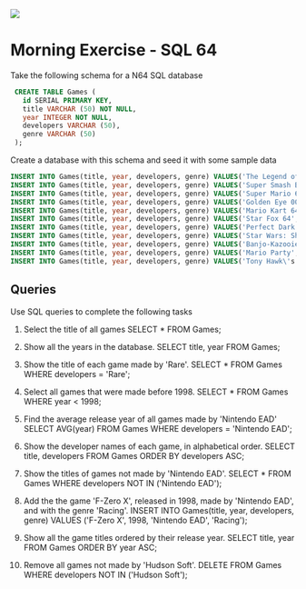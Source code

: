 ![](http://i.giphy.com/KMrye8vZpv6py.gif)

# Morning Exercise - SQL 64

Take the following schema for a N64 SQL database

``` SQL
 CREATE TABLE Games (
   id SERIAL PRIMARY KEY,
   title VARCHAR (50) NOT NULL,
   year INTEGER NOT NULL,
   developers VARCHAR (50),
   genre VARCHAR (50)
 );
```

Create a database with this schema and seed it with some sample data

```SQL
INSERT INTO Games(title, year, developers, genre) VALUES('The Legend of Zelda: The Ocarina of Time', 1998, 'Nintendo EAD', 'Action-Adventure');
INSERT INTO Games(title, year, developers, genre) VALUES('Super Smash Bros.', 1999, 'Hal Laboratory', 'Fighting');
INSERT INTO Games(title, year, developers, genre) VALUES('Super Mario 64', 1996, 'Nintendo EAD', 'Platformer');
INSERT INTO Games(title, year, developers, genre) VALUES('Golden Eye 007', 1997, 'Rare', 'First-Person Shooter');
INSERT INTO Games(title, year, developers, genre) VALUES('Mario Kart 64', 1996, 'Nintendo EAD', 'Racing');
INSERT INTO Games(title, year, developers, genre) VALUES('Star Fox 64', 1997, 'Nintendo EAD', 'Rail/Scrolling Shooter');
INSERT INTO Games(title, year, developers, genre) VALUES('Perfect Dark', 2000, 'Rare', 'First-Person Shooter');
INSERT INTO Games(title, year, developers, genre) VALUES('Star Wars: Shadow of the Empire', 1996, 'Lucas Arts', 'Action');
INSERT INTO Games(title, year, developers, genre) VALUES('Banjo-Kazooie', 1998, 'Rare', 'Platforming');
INSERT INTO Games(title, year, developers, genre) VALUES('Mario Party', 1998, 'Hudson Soft', 'Party Game');
INSERT INTO Games(title, year, developers, genre) VALUES('Tony Hawk\'s Pro Skater' , 1996, 'Neversoft', 'Extreme Sports');
```

## Queries

Use SQL queries to complete the following tasks

1. Select the title of all games
SELECT * FROM Games;

2. Show all the years in the database.
SELECT title, year FROM Games;

3. Show the title of each game made by 'Rare'.
SELECT * FROM Games WHERE developers = 'Rare';

4. Select all games that were made before 1998.
SELECT * FROM Games WHERE year < 1998;

5. Find the average release year of all games made by 'Nintendo EAD'
SELECT AVG(year) FROM Games WHERE developers = 'Nintendo EAD';

6. Show the developer names of each game, in alphabetical order.
SELECT title, developers FROM Games ORDER BY developers ASC;

7. Show the titles of games not made by 'Nintendo EAD'.
 SELECT * FROM Games WHERE developers NOT IN ('Nintendo EAD');

8. Add the the game 'F-Zero X', released in 1998, made by 'Nintendo EAD', and with the genre 'Racing'.
INSERT INTO Games(title, year, developers, genre) VALUES ('F-Zero X', 1998, 'Nintendo EAD', 'Racing');

9. Show all the game titles ordered by their release year.
SELECT title, year FROM Games ORDER BY year ASC;

10. Remove all games not made by 'Hudson Soft'.
DELETE FROM Games WHERE developers NOT IN ('Hudson Soft');
